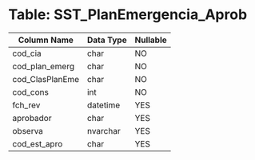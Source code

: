 # Table: SST_PlanEmergencia_Aprob

| Column Name | Data Type | Nullable |
|-------------|-----------|----------|
| cod_cia | char | NO |
| cod_plan_emerg | char | NO |
| cod_ClasPlanEme | char | NO |
| cod_cons | int | NO |
| fch_rev | datetime | YES |
| aprobador | char | YES |
| observa | nvarchar | YES |
| cod_est_apro | char | YES |
